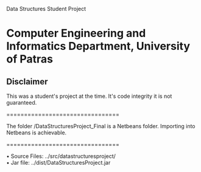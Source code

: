 Data Structures Student Project  
  
Computer Engineering and Informatics Department, University of Patras
================================

Disclaimer
--------------------------
This was a student's project at the time. It's code integrity it is not guaranteed.

================================
 
The folder /DataStructuresProject_Final is a Netbeans folder. 
Importing into Netbeans is achievable.

================================

•	Source Files: ../src/datastructuresproject/  
• 	Jar file: ../dist/DataStructuresProject.jar

